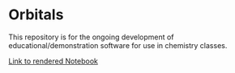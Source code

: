 Orbitals
========

This repository is for the ongoing development of educational/demonstration software for use in chemistry classes.

[Link to rendered Notebook](http://nbviewer.ipython.org/github/damontallen/Orbitals/blob/Probability_Amplitude_Plot/Hydrogen%20Orbitals%20%28Feb%2018,%202014%29%20%28dynamic%20entry%29.ipynb)
